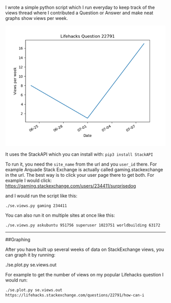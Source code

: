 I wrote a simple python script which I run everyday to keep track of the views thread where I contributed a Question or Answer and make neat graphs show views per week.

![Example image](example.png)


It uses the StackAPI which you can install with: `pip3 install StackAPI`


To run it, you need the `site_name` from the url and you `user_id` there. For example Arquade Stack Exchange is actually called gaming.stackexchange in the url. The best way is to click your user page there to get both. For example I would click: https://gaming.stackexchange.com/users/234411/surprisedog

and I would run the script like this:

````
./se.views.py gaming 234411

````

You can also run it on multiple sites at once like this:

````
./se.views.py askubuntu 951756 superuser 1023751 worldbuilding 63172

````

----

##Graphing

After you have built up several weeks of data on StackExchange views, you can graph it by running:

./se.plot.py se.views.out <url>


For example to get the number of views on my popular Lifehacks question I would run:

```
./se.plot.py se.views.out https://lifehacks.stackexchange.com/questions/22791/how-can-i
```
